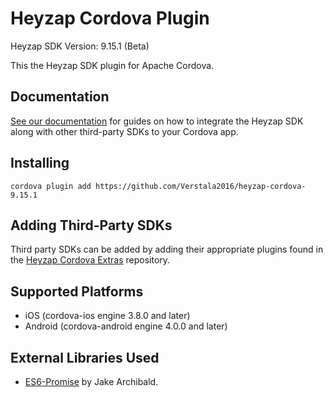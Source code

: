 Heyzap Cordova Plugin
=====================

Heyzap SDK Version: 9.15.1 (Beta)

This the Heyzap SDK plugin for Apache Cordova.

Documentation
-------------
[See our documentation](docs/setup_and_requirements.md) for guides on how to integrate the Heyzap SDK along with other third-party SDKs to your Cordova app.

Installing
----------
```
cordova plugin add https://github.com/Verstala2016/heyzap-cordova-9.15.1
```

Adding Third-Party SDKs
-----------------------
Third party SDKs can be added by adding their appropriate plugins found in the [Heyzap Cordova Extras](http://www.github.com/Heyzap/heyzap-cordova-extras) repository.

Supported Platforms
-------------------
- iOS (cordova-ios engine 3.8.0 and later)
- Android (cordova-android engine 4.0.0 and later)

External Libraries Used
-----------------------
- [ES6-Promise](https://github.com/jakearchibald/es6-promise) by Jake Archibald.
